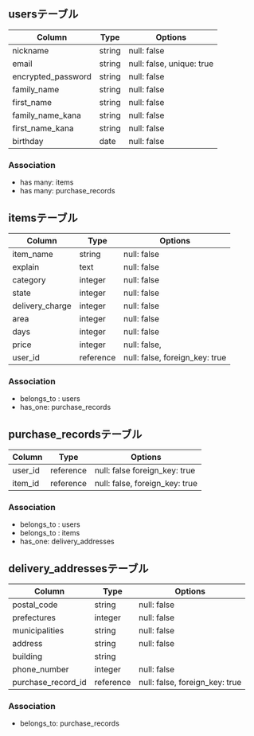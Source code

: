 ## usersテーブル

| Column             | Type    | Options                   |
| ------------------ | ------- | ------------------------- |
| nickname           | string  | null: false               |
| email              | string  | null: false, unique: true |
| encrypted_password | string  | null: false               |
| family_name        | string  | null: false               |
| first_name         | string  | null: false               |
| family_name_kana   | string  | null: false               |
| first_name_kana    | string  | null: false               |
| birthday           | date    | null: false               |

### Association

- has many: items
- has many: purchase_records

## itemsテーブル

| Column          | Type      | Options                        |
| --------------- | ----------| ------------------------------ |
| item_name       | string    | null: false                    |
| explain         | text      | null: false                    |
| category        | integer   | null: false                    |
| state           | integer   | null: false                    |
| delivery_charge | integer   | null: false                    |
| area            | integer   | null: false                    |
| days            | integer   | null: false                    |
| price           | integer   | null: false,                   |
| user_id         | reference | null: false, foreign_key: true |

### Association

- belongs_to : users 
- has_one: purchase_records

## purchase_recordsテーブル

| Column     | Type      | Options                        |
| ---------- | ----------| ------------------------------ | 
| user_id    | reference | null: false  foreign_key: true |
| item_id    | reference | null: false, foreign_key: true |

### Association

- belongs_to : users
- belongs_to : items
- has_one: delivery_addresses

## delivery_addressesテーブル

| Column             | Type      | Options                        |
| ------------------ | --------- | ------------------------------ |
| postal_code        | string    | null: false                    |
| prefectures        | integer   | null: false                    |
| municipalities     | string    | null: false                    |
| address            | string    | null: false                    |
| building           | string    |                                |
| phone_number       | integer   | null: false                    |
| purchase_record_id | reference | null: false, foreign_key: true |

### Association

- belongs_to: purchase_records
